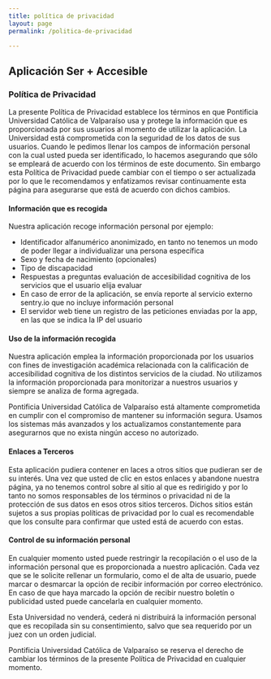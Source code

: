 ```yaml
---
title: política de privacidad
layout: page
permalink: /politica-de-privacidad

---
```


<h2>Aplicación Ser + Accesible</h2>
<h3>Política de Privacidad</h3>

<p>La presente Política de Privacidad establece los términos en que Pontificia Universidad Católica de Valparaíso usa y protege la información que es proporcionada por sus usuarios al momento de utilizar la aplicación. La Universidad está comprometida con la seguridad de los datos de sus usuarios. Cuando le pedimos llenar los campos de información personal con la cual usted pueda ser identificado, lo hacemos asegurando que sólo se empleará de acuerdo con los términos de este documento. Sin embargo esta Política de Privacidad puede cambiar con el tiempo o ser actualizada por lo que le recomendamos y enfatizamos revisar continuamente esta página para asegurarse que está de acuerdo con dichos cambios.</p>

<h4>Información que es recogida</h4>

Nuestra aplicación recoge información personal por ejemplo:

- Identificador alfanumérico anonimizado, en tanto no tenemos un modo de poder llegar a individualizar una persona específica
- Sexo y fecha de nacimiento (opcionales)
- Tipo de discapacidad
- Respuestas a preguntas evaluación de accesibilidad cognitiva de los servicios que el usuario elija evaluar
- En caso de error de la aplicación, se envía reporte al servicio externo sentry.io que no incluye información personal
- El servidor web tiene un registro de las peticiones enviadas por la app, en las que se indica la IP del usuario

<h4>Uso de la información recogida</h4>

Nuestra aplicación emplea la información proporcionada por los usuarios con fines de investigación académica relacionada con la calificación de accesibilidad cognitiva de los distintos servicios de la ciudad. No utilizamos la información proporcionada para monitorizar a nuestros usuarios y siempre se analiza de forma agregada.

Pontificia Universidad Católica de Valparaíso está altamente comprometida en cumplir con el compromiso de mantener su información segura. Usamos los sistemas más avanzados y los actualizamos constantemente para asegurarnos que no exista ningún acceso no autorizado.

<!--
<h4>Cookies</h4>

Una cookie se refiere a un fichero que es enviado con la finalidad de solicitar permiso para almacenarse en su dispositivo, al aceptar dicho fichero se crea y la cookie sirve entonces para tener información respecto al tráfico web, y también facilita las futuras visitas a una web recurrente. Otra función que tienen las cookies es que con ellas las web pueden reconocerte individualmente y por tanto brindarte el mejor servicio personalizado de su web.

Nuestra aplicación emplea las cookies para poder identificar las páginas que son visitadas y su frecuencia. Esta información es empleada únicamente para análisis estadístico y después la información se elimina de forma permanente. Usted puede eliminar las cookies en cualquier momento desde su ordenador. Sin embargo las cookies ayudan a proporcionar un mejor servicio de los sitios web, estás no dan acceso a información de su ordenador ni de usted, a menos de que usted así lo quiera y la proporcione directamente, visitas a una web . Usted puede aceptar o negar el uso de cookies, sin embargo la mayoría de navegadores aceptan cookies automáticamente pues sirve para tener un mejor servicio web. También usted puede cambiar la configuración de su ordenador para declinar las cookies. Si se declinan es posible que no pueda utilizar algunos de nuestros servicios.
-->
<h4>Enlaces a Terceros</h4>

Esta aplicación pudiera contener en laces a otros sitios que pudieran ser de su interés. Una vez que usted de clic en estos enlaces y abandone nuestra página, ya no tenemos control sobre al sitio al que es redirigido y por lo tanto no somos responsables de los términos o privacidad ni de la protección de sus datos en esos otros sitios terceros. Dichos sitios están sujetos a sus propias políticas de privacidad por lo cual es recomendable que los consulte para confirmar que usted está de acuerdo con estas.

<h4>Control de su información personal</h4>

En cualquier momento usted puede restringir la recopilación o el uso de la información personal que es proporcionada a nuestro aplicación.  Cada vez que se le solicite rellenar un formulario, como el de alta de usuario, puede marcar o desmarcar la opción de recibir información por correo electrónico.  En caso de que haya marcado la opción de recibir nuestro boletín o publicidad usted puede cancelarla en cualquier momento.

Esta Universidad no venderá, cederá ni distribuirá la información personal que es recopilada sin su consentimiento, salvo que sea requerido por un juez con un orden judicial.

Pontificia Universidad Católica de Valparaíso se reserva el derecho de cambiar los términos de la presente Política de Privacidad en cualquier momento.
